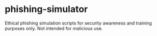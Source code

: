 # phishing-simulator
Ethical phishing simulation scripts for security awareness and training purposes only. Not intended for malicious use.
